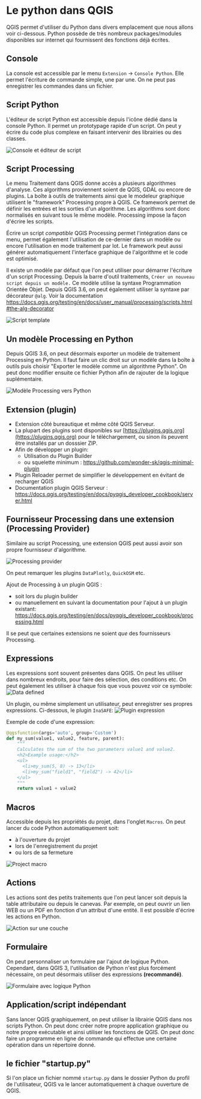 # Le python dans QGIS

QGIS permet d'utiliser du Python dans divers emplacement que nous allons voir ci-dessous.
Python possède de très nombreux packages/modules disponibles sur internet qui fournissent des fonctions déjà écrites.

## Console

La console est accessible par le menu `Extension` -> `Console Python`. Elle permet l'écriture de commande simple, une par une. 
On ne peut pas enregistrer les commandes dans un fichier.

## Script Python

L'éditeur de script Python est accessible depuis l'icône dédié dans la console Python.
Il permet un prototypage rapide d'un script. On peut y écrire du code plus complexe en faisant intervenir
des librairies ou des classes.

![Console et éditeur de script](./media/console_editeur.png)

## Script Processing

Le menu Traitement dans QGIS donne accès a plusieurs algorithmes d'analyse. 
Ces algorithms proviennent soient de QGIS, GDAL ou encore de plugins.
La boîte à outils de traitements ainsi que le modeleur graphique utilisent le "framework" Processing propre à QGIS.
Ce framework permet de définir les entrées et les sorties d'un algorithme. Les algorithms sont donc normalisés en 
suivant tous le même modèle. Processing impose la façon d'écrire les scripts.

Écrire un script *compatible* QGIS Processing permet l'intégration dans ce menu, permet également l'utilisation de ce-dernier 
dans un modèle ou encore l'utilisation en mode traitement par lot. Le framework peut aussi générer automatiquement 
l'interface graphique de l'algorithme et le code est optimisé.

Il existe un modèle par défaut que l'on peut utiliser pour démarrer l'écriture d'un script Processing.
Depuis la barre d'outil traitements, `Créer un nouveau script depuis un modèle.` Ce modèle utilise la syntaxe Programmation 
Orientée Objet. Depuis QGIS 3.6, on peut également utiliser la syntaxe par décorateur `@alg`.
Voir la documentation https://docs.qgis.org/testing/en/docs/user_manual/processing/scripts.html#the-alg-decorator

![Script template](./media/script_template.png)

## Un modèle Processing en Python

Depuis QGIS 3.6, on peut désormais exporter un modèle de traitement Processing en Python.
Il faut faire un clic droit sur un modèle dans la boîte à outils puis choisir "Exporter le modèle comme un algorithme Python".
On peut donc modifier ensuite ce fichier Python afin de rajouter de la logique suplémentaire.

![Modèle Processing vers Python](./media/model_to_python.png)

## Extension (plugin)

* Extension côté bureautique et même côté QGIS Serveur.
* La plupart des plugins sont disponibles sur [https://plugins.qgis.org](https://plugins.qgis.org) pour le téléchargement, 
ou sinon ils peuvent être installés par un dosssier ZIP.
* Afin de développer un plugin:
    * Utilisation du Plugin Builder
    * ou squelette minimum : https://github.com/wonder-sk/qgis-minimal-plugin
* Plugin Reloader permet de simplifier le développement en évitant de recharger QGIS
* Documentation plugin QGIS Serveur : https://docs.qgis.org/testing/en/docs/pyqgis_developer_cookbook/server.html

## Fournisseur Processing dans une extension (Processing Provider)

Similaire au script Processing, une extension QGIS peut aussi avoir son propre fournisseur d'algorithme.

![Processing provider](./media/processing_provider.png)

On peut remarquer les plugins `DataPlotly`, `QuickOSM` etc.

Ajout de Processing à un plugin QGIS :
* soit lors du plugin builder
* ou manuellement en suivant la documentation pour l'ajout à un plugin existant: https://docs.qgis.org/testing/en/docs/pyqgis_developer_cookbook/processing.html 

Il se peut que certaines extensions ne soient *que* des fournisseurs Processing.

## Expressions

Les expressions sont souvent présentes dans QGIS. On peut les utiliser dans nombreux endroits, pour faire des sélection, des conditions etc.
On peut également les utiliser à chaque fois que vous pouvez voir ce symbole:
![Data defined](./media/data_defined.png)

Un plugin, ou même simplement un utilisateur, peut enregistrer ses propres expressions. Ci-dessous, le plugin `InaSAFE`:
![Plugin expression](./media/plugin_expression.png)

<!-- ![Processing provider](./media/editeur_expression.png) -->

Exemple de code d'une expression:
```python
@qgsfunction(args='auto', group='Custom')
def my_sum(value1, value2, feature, parent):
    """
    Calculates the sum of the two parameters value1 and value2.
    <h2>Example usage:</h2>
    <ul>
      <li>my_sum(5, 8) -> 13</li>
      <li>my_sum("field1", "field2") -> 42</li>
    </ul>
    """
    return value1 + value2
```

## Macros

Accessible depuis les propriétés du projet, dans l'onglet `Macros`. On peut lancer du code Python automatiquement soit:
* à l'ouverture du projet
* lors de l'enregistrement du projet
* ou lors de sa fermeture 

![Project macro](./media/macros.png)

## Actions

Les actions sont des petits traitements que l'on peut lancer soit depuis la table attributaire ou depuis le canevas.
Par exemple, on peut ouvrir un lien WEB ou un PDF en fonction d'un attribut d'une entité. Il est possible 
d'écrire les actions en Python.

![Action sur une couche](./media/action.png)

## Formulaire

On peut personnaliser un formulaire par l'ajout de logique Python. Cependant, dans QGIS 3, 
l'utilisation de Python n'est plus forcément nécessaire, on peut désormais utiliser des expressions **(recommandé)**.

![Formulaire avec logique Python](./media/formulaire_python.png)


## Application/script indépendant

Sans lancer QGIS graphiquement, on peut utiliser la librairie QGIS dans nos scripts Python. On peut donc créer notre propre 
application graphique ou notre propre exécutable et ainsi utiliser les fonctions de QGIS.
On peut donc faire un programme en ligne de commande qui effectue une certaine opération dans un répertoire donné.

## le fichier "startup.py"

Si l'on place un fichier nommé `startup.py` dans le dossier Python du profil de l'utilisateur, QGIS va le lancer 
automatiquement à chaque ouverture de QGIS.
